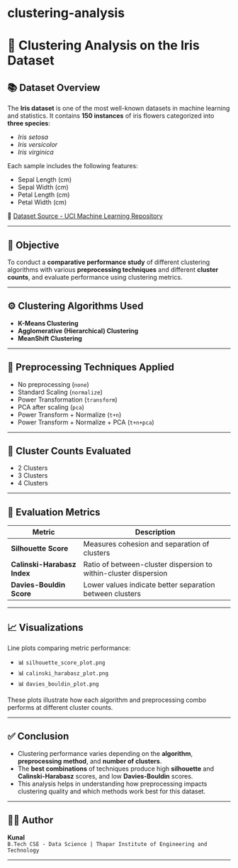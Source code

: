 # clustering-analysis
# 🌸 Clustering Analysis on the Iris Dataset

## 📚 Dataset Overview

The **Iris dataset** is one of the most well-known datasets in machine learning and statistics. It contains **150 instances** of iris flowers categorized into **three species**:  
- *Iris setosa*  
- *Iris versicolor*  
- *Iris virginica*  

Each sample includes the following features:
- Sepal Length (cm)  
- Sepal Width (cm)  
- Petal Length (cm)  
- Petal Width (cm)

🔗 [Dataset Source - UCI Machine Learning Repository](https://archive.ics.uci.edu/ml/datasets/iris)

---

## 🎯 Objective

To conduct a **comparative performance study** of different clustering algorithms with various **preprocessing techniques** and different **cluster counts**, and evaluate performance using clustering metrics.

---

## ⚙️ Clustering Algorithms Used

- **K-Means Clustering**  
- **Agglomerative (Hierarchical) Clustering**  
- **MeanShift Clustering**

---

## 🧪 Preprocessing Techniques Applied

- No preprocessing (`none`)
- Standard Scaling (`normalize`)
- Power Transformation (`transform`)
- PCA after scaling (`pca`)
- Power Transform + Normalize (`t+n`)
- Power Transform + Normalize + PCA (`t+n+pca`)

---

## 🔢 Cluster Counts Evaluated

- 2 Clusters  
- 3 Clusters  
- 4 Clusters  

---

## 📏 Evaluation Metrics

| Metric | Description |
|--------|-------------|
| **Silhouette Score** | Measures cohesion and separation of clusters |
| **Calinski-Harabasz Index** | Ratio of between-cluster dispersion to within-cluster dispersion |
| **Davies-Bouldin Score** | Lower values indicate better separation between clusters |

---

## 📈 Visualizations

Line plots comparing metric performance:
- 📊 `silhouette_score_plot.png`
- 📊 `calinski_harabasz_plot.png`
- 📊 `davies_bouldin_plot.png`

These plots illustrate how each algorithm and preprocessing combo performs at different cluster counts.

---


## ✅ Conclusion

- Clustering performance varies depending on the **algorithm**, **preprocessing method**, and **number of clusters**.
- The **best combinations** of techniques produce high **silhouette** and **Calinski-Harabasz** scores, and low **Davies-Bouldin** scores.
- This analysis helps in understanding how preprocessing impacts clustering quality and which methods work best for this dataset.

---

## 👨‍💻 Author

**Kunal**  
`B.Tech CSE - Data Science | Thapar Institute of Engineering and Technology`

---

